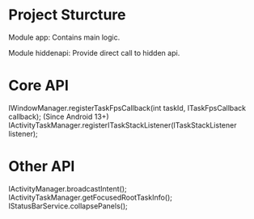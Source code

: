 # Project Sturcture
Module app: Contains main logic.


Module hiddenapi: Provide direct call to hidden api.


# Core API
IWindowManager.registerTaskFpsCallback(int taskId, ITaskFpsCallback callback); (Since Android 13+)
IActivityTaskManager.registerITaskStackListener(ITaskStackListener listener);


# Other API
IActivityManager.broadcastIntent();
IActivityTaskManager.getFocusedRootTaskInfo();
IStatusBarService.collapsePanels();
